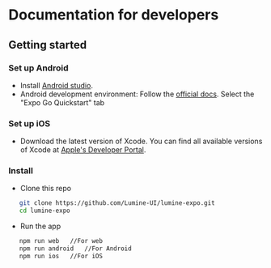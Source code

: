 # **Documentation for developers**

## Getting started

### **Set up Android**

- Install [Android studio](https://developer.android.com/studio).
- Android development environment: Follow the [official docs](https://reactnative.dev/docs/environment-setup). Select the "Expo Go Quickstart" tab

### **Set up iOS**

- Download the latest version of Xcode. You can find all available versions of Xcode at [Apple's Developer Portal](http://developer.apple.com/download/more/).

### **Install**

- Clone this repo

```bash
   git clone https://github.com/Lumine-UI/lumine-expo.git
   cd lumine-expo
```

- Run the app

```bash
   npm run web   //For web
   npm run android   //For Android
   npm run ios   //For iOS
```
